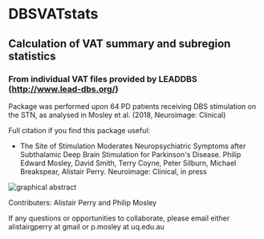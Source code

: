 # DBSVATstats
## Calculation of VAT summary and subregion statistics
### From individual VAT files provided by LEADDBS (http://www.lead-dbs.org/)

Package was performed upon 64 PD patients receiving DBS stimulation on the STN, as analysed in Mosley et al. (2018, Neuroimage: Clinical)

Full citation if you find this package useful: 
* The Site of Stimulation Moderates Neuropsychiatric Symptoms after Subthalamic Deep Brain Stimulation for Parkinson's Disease. Philip Edward Mosley, David Smith, Terry Coyne, Peter Silburn, Michael Breakspear, Alistair Perry. Neuroimage: Clinical, in press

![graphical abstract](https://user-images.githubusercontent.com/23748735/37217055-c55aaa8e-23bc-11e8-95c1-de12e3cd9d8f.png)

Contributers: Alistair Perry and Philip Mosley

If any questions or opportunities to collaborate, please email either alistairgperry at gmail or p.mosley at uq.edu.au 
